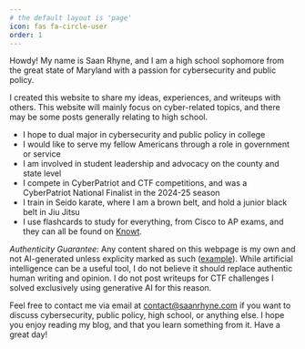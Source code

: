 ```yaml
---
# the default layout is 'page'
icon: fas fa-circle-user
order: 1
---
```


Howdy! My name is Saan Rhyne, and I am a high school sophomore from the great state of Maryland with a passion for cybersecurity and public policy.

I created this website to share my ideas, experiences, and writeups with others. This website will mainly focus on cyber-related topics, and there may be some posts generally relating to high school.

* I hope to dual major in cybersecurity and public policy in college
* I would like to serve my fellow Americans through a role in government or service
* I am involved in student leadership and advocacy on the county and state level
* I compete in CyberPatriot and CTF competitions, and was a CyberPatriot National Finalist in the 2024-25 season
* I train in Seido karate, where I am a brown belt, and hold a junior black belt in Jiu Jitsu
* I use flashcards to study for everything, from Cisco to AP exams, and they can all be found on [Knowt](https://knowt.com/u/sans_).

*Authenticity Guarantee:* Any content shared on this webpage is my own and not AI-generated unless explicity marked as such ([example](https://saanrhyne.com/posts/success-writeup/#:~:text=There%20was%20some%20vibe)). While artificial intelligence can be a useful tool, I do not believe it should replace authentic human writing and opinion. I do not post writeups for CTF challenges I solved exclusively using generative AI for this reason.

Feel free to contact me via email at [contact@saanrhyne.com](mailto:contact@saanrhyne.com) if you want to discuss cybersecurity, public policy, high school, or anything else. I hope you enjoy reading my blog, and that you learn something from it. Have a great day!
